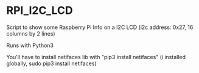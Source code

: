 # RPI_I2C_LCD
Script to show some Raspberry Pi Info on a I2C LCD (i2c address: 0x27, 16 columns by 2 lines)

Runs with Python3

You'll have to install netifaces lib with "pip3 install netifaces" (i installed globally, sudo pip3 install netifaces)

